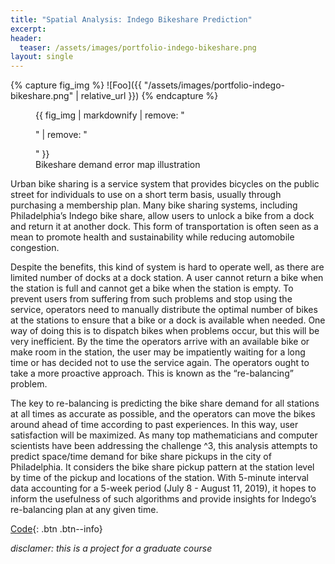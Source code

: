```yaml
---
title: "Spatial Analysis: Indego Bikeshare Prediction"
excerpt: 
header:
  teaser: /assets/images/portfolio-indego-bikeshare.png
layout: single
---
```

{% capture fig_img %}
![Foo]({{ "/assets/images/portfolio-indego-bikeshare.png" | relative_url }})
{% endcapture %}

<figure>
  {{ fig_img | markdownify | remove: "<p>" | remove: "</p>" }}
  <figcaption>Bikeshare demand error map illustration</figcaption>
</figure>

Urban bike sharing is a service system that provides bicycles on the public street for individuals to use on a short term basis, usually through purchasing a membership plan. Many bike sharing systems, including Philadelphia’s Indego bike share, allow users to unlock a bike from a dock and return it at another dock. This form of transportation is often seen as a mean to promote health and sustainability while reducing automobile congestion.

Despite the benefits, this kind of system is hard to operate well, as there are limited number of docks at a dock station. A user cannot return a bike when the station is full and cannot get a bike when the station is empty. To prevent users from suffering from such problems and stop using the service, operators need to manually distribute the optimal number of bikes at the stations to ensure that a bike or a dock is available when needed. One way of doing this is to dispatch bikes when problems occur, but this will be very inefficient. By the time the operators arrive with an available bike or make room in the station, the user may be impatiently waiting for a long time or has decided not to use the service again. The operators ought to take a more proactive approach. This is known as the “re-balancing” problem.

The key to re-balancing is predicting the bike share demand for all stations at all times as accurate as possible, and the operators can move the bikes around ahead of time according to past experiences. In this way, user satisfaction will be maximized. As many top mathematicians and computer scientists have been addressing the challenge ^3, this analysis attempts to predict space/time demand for bike share pickups in the city of Philadelphia. It considers the bike share pickup pattern at the station level by time of the pickup and locations of the station. With 5-minute interval data accounting for a 5-week period (July 8 - August 11, 2019), it hopes to inform the usefulness of such algorithms and provide insights for Indego’s re-balancing plan at any given time.

[Code](https://gillianzhaoxz.github.io/508_html/MUSA508_HW5_Bikeshare_Zhao.html){: .btn .btn--info}

_disclamer: this is a project for a graduate course_